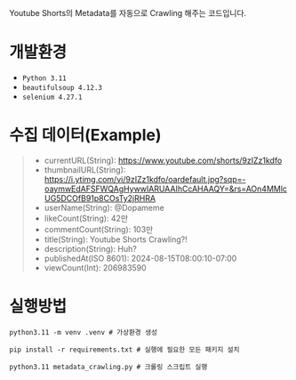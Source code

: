 Youtube Shorts의 Metadata를 자동으로 Crawling 해주는 코드입니다.

# 개발환경
- `Python 3.11`
- `beautifulsoup 4.12.3`
- `selenium 4.27.1`
   
# 수집 데이터(Example)
> - currentURL(String): https://www.youtube.com/shorts/9zIZz1kdfo
> - thumbnailURL(String): https://i.ytimg.com/vi/9zIZz1kdfo/oardefault.jpg?sqp=-oaymwEdAFSFWQAgHywwIARUAAIhCcAHAAQY=&rs=AOn4MMlcUG5DCOfB91p8COsTy2jRHRA
> - userName(String): @Dopameme
> - likeCount(String): 42만
> - commentCount(String): 103만
> - title(String): Youtube Shorts Crawling?!
> - description(String): Huh?
> - publishedAt(ISO 8601): 2024-08-15T08:00:10-07:00
> - viewCount(Int): 206983590
   
# 실행방법
```
python3.11 -m venv .venv # 가상환경 생성

pip install -r requirements.txt # 실행에 필요한 모든 패키지 설치

python3.11 metadata_crawling.py # 크롤링 스크립트 실행
```
